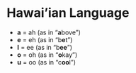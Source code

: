# Hawai’ian Language

- **a** = ah (as in “**a**bove”)
- **e** = eh (as in “b**e**t”)
- **I** = ee (as in “b**ee**”)
- **o** = oh (as in “**o**kay”)
- **u** = oo (as in “c**oo**l”) 
